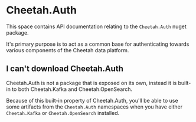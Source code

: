 # Cheetah.Auth 

This space contains API documentation relating to the `Cheetah.Auth` nuget package.

It's primary purpose is to act as a common base for authenticating towards various components of the Cheetah data platform.

## I can't download Cheetah.Auth

Cheetah.Auth is not a package that is exposed on its own, instead it is built-in to both Cheetah.Kafka and Cheetah.OpenSearch.

Because of this built-in property of Cheetah.Auth, you'll be able to use some artifacts from the `Cheetah.Auth` namespaces when you have either `Cheetah.Kafka` or `Cheetah.OpenSearch` installed.